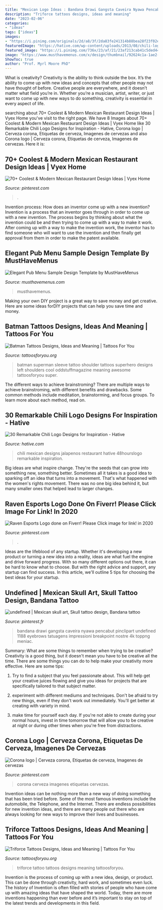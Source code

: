 ```yaml
---
title: "Mexican Logo Ideas : Bandana Drawi Gangsta Caveira Nyawa Pencabut Pinclipart Undefined 1188 Eyebrows Tatuagens Impressioni Breakpoint Nostre 4k Toppng Meniac"
description: "Triforce tattoos designs, ideas and meaning"
date: "2023-02-06"
categories:
- "ideas"
tags: ["ideas"]
images:
- "https://i.pinimg.com/originals/2d/a8/3f/2da83fe241314b88bea28f23f02e578d.jpg"
featuredImage: "https://hative.com/wp-content/uploads/2013/08/chili-logo-jalapenos.png"
featured_image: "https://i.pinimg.com/736x/23/af/21/23af213cab41c5ded44a2adc1a147d2a.jpg"
image: "https://www.musthavemenus.com/x/design/thumbnail/92624c1a-1ae2-428a-88e7-9d85e2215a06?width=500&amp;update=1603112989883"
ShowToc: true
author: "Prof. Myrl Moore PhD"
---
```



What is creativity?
Creativity is the ability to think outside the box. It’s the ability to come up with new ideas and concepts that other people may not have thought of before. Creative people are everywhere, and it doesn’t matter what field you’re in. Whether you’re a musician, artist, writer, or just want to come up with new ways to do something, creativity is essential in every aspect of life.

	

		
searching about 70+ Coolest &amp; Modern Mexican Restaurant Design Ideas | Vyex Home you've visit to the right page. We have 8 Images about 70+ Coolest &amp; Modern Mexican Restaurant Design Ideas | Vyex Home like 30 Remarkable Chili Logo Designs for Inspiration - Hative, Corona logo | Cerveza corona, Etiquetas de cerveza, Imagenes de cervezas and also Corona logo | Cerveza corona, Etiquetas de cerveza, Imagenes de cervezas. Here it is:
		
    
## 70+ Coolest &amp; Modern Mexican Restaurant Design Ideas | Vyex Home

<img loading=lazy src="https://i.pinimg.com/originals/2d/a8/3f/2da83fe241314b88bea28f23f02e578d.jpg" onerror="this.onerror=null;this.src='https://tse4.mm.bing.net/th?id=OIP.bOgyUW-NK3L-4MgUBCqOjgHaJ3&amp;pid=15.1';" alt="70+ Coolest &amp; Modern Mexican Restaurant Design Ideas | Vyex Home">

_Source: pinterest.com_

>. 

	

Invention process: How does an inventor come up with a new invention?
Invention is a process that an inventor goes through in order to come up with a new invention. The process begins by thinking about what the invention could be and then trying to come up with a way to make it work. After coming up with a way to make the invention work, the inventor has to find someone who will want to use the invention and then finally get approval from them in order to make the patent available.

    
## Elegant Pub Menu Sample Design Template By MustHaveMenus

<img loading=lazy src="https://www.musthavemenus.com/x/design/thumbnail/92624c1a-1ae2-428a-88e7-9d85e2215a06?width=500&amp;update=1603112989883" onerror="this.onerror=null;this.src='https://tse4.mm.bing.net/th?id=OIP.1U8rYmcBCjJLL4xev6g2igHaMD&amp;pid=15.1';" alt="Elegant Pub Menu Sample Design Template by MustHaveMenus">

_Source: musthavemenus.com_

>musthavemenus. 

	

Making your own DIY project is a great way to save money and get creative. Here are some ideas forDIY projects that can help you save time and money.

    
## Batman Tattoos Designs, Ideas And Meaning | Tattoos For You

<img loading=lazy src="http://www.tattoosforyou.org/wp-content/uploads/2013/10/Batman-Tattoos-Pictures.jpg" onerror="this.onerror=null;this.src='https://tse4.mm.bing.net/th?id=OIP.PEnW4QBoSuOaV_eUZzwkigHaFj&amp;pid=15.1';" alt="Batman Tattoos Designs, Ideas and Meaning | Tattoos For You">

_Source: tattoosforyou.org_

>batman superman sleeve tattoo shoulder tattoos superhero designs left shoulders cool oddstuffmagazine meaning awesome tattoosforyou super. 

	

The different ways to achieve brainstroming?
There are multiple ways to achieve brainstroming, with different benefits and drawbacks. Some common methods include meditation, brainstorming, and focus groups. To learn more about each method, read on.

    
## 30 Remarkable Chili Logo Designs For Inspiration - Hative

<img loading=lazy src="https://hative.com/wp-content/uploads/2013/08/chili-logo-jalapenos.png" onerror="this.onerror=null;this.src='https://tse4.mm.bing.net/th?id=OIP.58cPHjN6Ika9tpFe-25PkQHaDN&amp;pid=15.1';" alt="30 Remarkable Chili Logo Designs for Inspiration - Hative">

_Source: hative.com_

>chili mexican designs jalapenos restaurant hative 48hourslogo remarkable inspiration. 

	

Big ideas are what inspire change. They're the seeds that can grow into something new, something better. Sometimes all it takes is a good idea to sparking off an idea that turns into a movement. That's what happened with the women's rights movement. There was no one big idea behind it, but many smaller ones that helped lead to larger changes.

    
## Raven Esports Logo Done On Fiverr! Please Click Image For Link! In 2020

<img loading=lazy src="https://i.pinimg.com/736x/98/ca/6f/98ca6fdd778e72f0f90220e6a461638c.jpg" onerror="this.onerror=null;this.src='https://tse2.mm.bing.net/th?id=OIP.9TFFgsnuZz91_J-RaJWLPwHaHa&amp;pid=15.1';" alt="Raven Esports Logo done on Fiverr! Please Click image for link! in 2020">

_Source: pinterest.com_

>. 

	

Ideas are the lifeblood of any startup. Whether it's developing a new product or turning a new idea into a reality, ideas are what fuel the engine and drive forward progress. With so many different options out there, it can be hard to know what to choose. But with the right advice and support, any startup can find success. In this article, we'll outline 5 tips for choosing the best ideas for your startup.

    
## Undefined | Mexican Skull Art, Skull Tattoo Design, Bandana Tattoo

<img loading=lazy src="https://i.pinimg.com/736x/23/af/21/23af213cab41c5ded44a2adc1a147d2a.jpg" onerror="this.onerror=null;this.src='https://tse1.mm.bing.net/th?id=OIP.ujA8TJBPeEwmGPJRc-ziFQAAAA&amp;pid=15.1';" alt="undefined | Mexican skull art, Skull tattoo design, Bandana tattoo">

_Source: pinterest.fr_

>bandana drawi gangsta caveira nyawa pencabut pinclipart undefined 1188 eyebrows tatuagens impressioni breakpoint nostre 4k toppng meniac. 

	

Summary: What are some things to remember when trying to be creative?
Creativity is a good thing, but it doesn't mean you have to be creative all the time. There are some things you can do to help make your creativity more effective. Here are some tips:
1. Try to find a subject that you feel passionate about. This will help get your creative juices flowing and give you ideas for projects that are specifically tailored to that subject matter.

2. experiment with different mediums and techniques. Don't be afraid to try new things, even if they don't work out immediately. You'll get better at creating with variety in mind.

3. make time for yourself each day. If you're not able to create during your normal hours, invest in time tomorrow that will allow you to be creative at night or during other times when you're free from distractions.

    
## Corona Logo | Cerveza Corona, Etiquetas De Cerveza, Imagenes De Cervezas

<img loading=lazy src="https://i.pinimg.com/736x/69/e1/2f/69e12fed77bd88f4bf512070e97d232b.jpg" onerror="this.onerror=null;this.src='https://tse1.mm.bing.net/th?id=OIP.EbKIVKOK_u5SbKwxDWI_xgHaFE&amp;pid=15.1';" alt="Corona logo | Cerveza corona, Etiquetas de cerveza, Imagenes de cervezas">

_Source: pinterest.com_

>corona cerveza imagenes etiquetas cervezas. 

	

Invention ideas can be nothing more than a new way of doing something that has been tried before. Some of the most famous inventions include the automobile, the Telephone, and the Internet. There are endless possibilities for new invention ideas, and there are many people out there who are always looking for new ways to improve their lives and businesses.

    
## Triforce Tattoos Designs, Ideas And Meaning | Tattoos For You

<img loading=lazy src="http://www.tattoosforyou.org/wp-content/uploads/2013/11/Triforce-Tattoo-Pictures-768x1024.jpg" onerror="this.onerror=null;this.src='https://tse4.mm.bing.net/th?id=OIP.hsPFSk0j8g4r5zDaF8l_MAHaJ4&amp;pid=15.1';" alt="Triforce Tattoos Designs, Ideas and Meaning | Tattoos For You">

_Source: tattoosforyou.org_

>triforce tattoo tattoos designs meaning tattoosforyou. 

	

Invention is the process of coming up with a new idea, design, or product. This can be done through creativity, hard work, and sometimes even luck. The history of Invention is often filled with stories of people who have come up with amazing ideas that have shaped the world. Today, there are more inventions happening than ever before and it’s important to stay on top of the latest trends and developments in this field.

